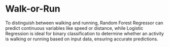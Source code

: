 # Walk-or-Run

To distinguish between walking and running, Random Forest Regressor can predict continuous variables like speed or distance, while Logistic Regression  is ideal for binary classification to determine whether an activity is  walking or running based on input data, ensuring accurate predictions.
